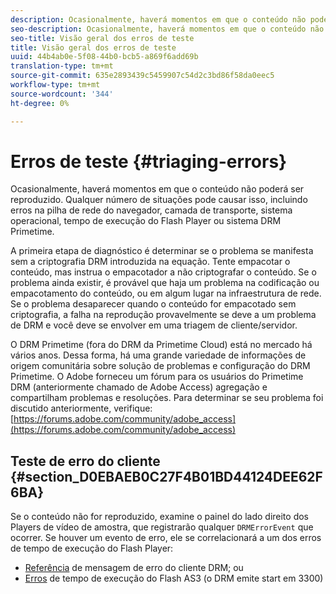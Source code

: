 ```yaml
---
description: Ocasionalmente, haverá momentos em que o conteúdo não poderá ser reproduzido. Qualquer número de situações pode causar isso, incluindo erros na pilha de rede do navegador, camada de transporte, sistema operacional, tempo de execução do Flash Player ou sistema DRM Primetime.
seo-description: Ocasionalmente, haverá momentos em que o conteúdo não poderá ser reproduzido. Qualquer número de situações pode causar isso, incluindo erros na pilha de rede do navegador, camada de transporte, sistema operacional, tempo de execução do Flash Player ou sistema DRM Primetime.
seo-title: Visão geral dos erros de teste
title: Visão geral dos erros de teste
uuid: 44b4ab0e-5f08-44b0-bcb5-a869f6add69b
translation-type: tm+mt
source-git-commit: 635e2893439c5459907c54d2c3bd86f58da0eec5
workflow-type: tm+mt
source-wordcount: '344'
ht-degree: 0%

---
```



# Erros de teste {#triaging-errors}

Ocasionalmente, haverá momentos em que o conteúdo não poderá ser reproduzido. Qualquer número de situações pode causar isso, incluindo erros na pilha de rede do navegador, camada de transporte, sistema operacional, tempo de execução do Flash Player ou sistema DRM Primetime.

A primeira etapa de diagnóstico é determinar se o problema se manifesta sem a criptografia DRM introduzida na equação. Tente empacotar o conteúdo, mas instrua o empacotador a não criptografar o conteúdo. Se o problema ainda existir, é provável que haja um problema na codificação ou empacotamento do conteúdo, ou em algum lugar na infraestrutura de rede. Se o problema desaparecer quando o conteúdo for empacotado sem criptografia, a falha na reprodução provavelmente se deve a um problema de DRM e você deve se envolver em uma triagem de cliente/servidor.

O DRM Primetime (fora do DRM da Primetime Cloud) está no mercado há vários anos. Dessa forma, há uma grande variedade de informações de origem comunitária sobre solução de problemas e configuração do DRM Primetime. O Adobe forneceu um fórum para os usuários do Primetime DRM (anteriormente chamado de Adobe Access) agregação e compartilham problemas e resoluções. Para determinar se seu problema foi discutido anteriormente, verifique: [https://forums.adobe.com/community/adobe_access](https://forums.adobe.com/community/adobe_access)

## Teste de erro do cliente {#section_D0EBAEB0C27F4B01BD44124DEE62F6BA}

Se o conteúdo não for reproduzido, examine o painel do lado direito dos Players de vídeo de amostra, que registrarão qualquer `DRMErrorEvent` que ocorrer. Se houver um evento de erro, ele se correlacionará a um dos erros de tempo de execução do Flash Player:

* [Referência](https://help.adobe.com/en_US/primetime/drm/index.html#reference-DRM_Client_Error_Messages) de mensagem de erro do cliente DRM; ou
* [Erros](https://help.adobe.com/en_US/FlashPlatform/reference/actionscript/3/runtimeErrors.html)  de tempo de execução do Flash AS3 (o DRM emite start em 3300)

